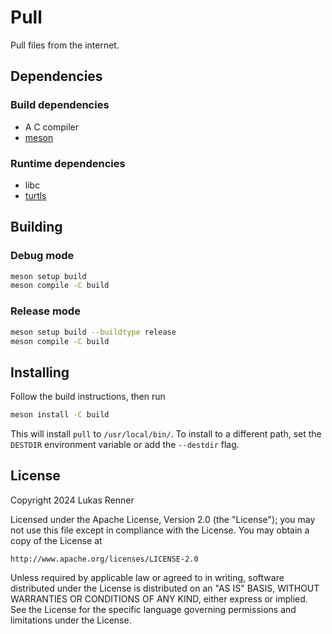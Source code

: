 # Pull
Pull files from the internet.

## Dependencies
### Build dependencies
- A C compiler
- [meson](https://github.com/mesonbuild/meson)

### Runtime dependencies
- libc
- [turtls](https://github.com/lukasvrenner/turtls)

## Building
### Debug mode
```bash
meson setup build
meson compile -C build
```

### Release mode
```bash
meson setup build --buildtype release
meson compile -C build
```

## Installing
Follow the build instructions, then run
```bash
meson install -C build
```
This will install `pull` to `/usr/local/bin/`. To install to a different path,
set the `DESTDIR` environment variable or add the `--destdir` flag.

## License
Copyright 2024 Lukas Renner

Licensed under the Apache License, Version 2.0 (the "License");
you may not use this file except in compliance with the License.
You may obtain a copy of the License at

    http://www.apache.org/licenses/LICENSE-2.0

Unless required by applicable law or agreed to in writing, software
distributed under the License is distributed on an "AS IS" BASIS,
WITHOUT WARRANTIES OR CONDITIONS OF ANY KIND, either express or implied.
See the License for the specific language governing permissions and
limitations under the License.

